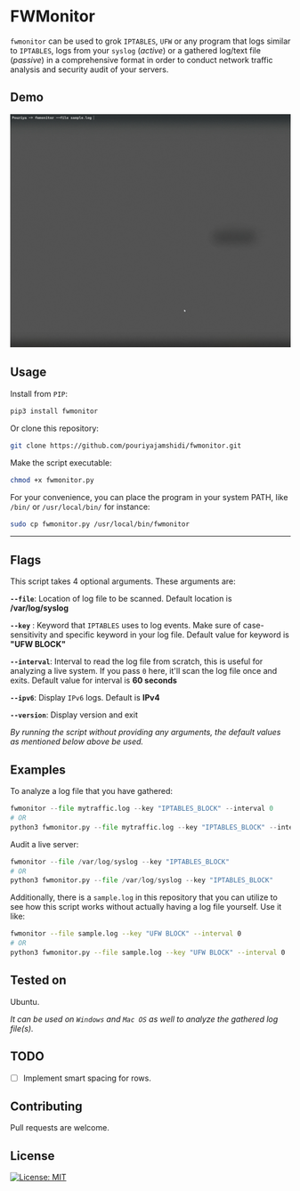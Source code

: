 # FWMonitor

`fwmonitor` can be used to grok `IPTABLES`, `UFW` or any program that logs similar to `IPTABLES`, logs from your `syslog` (_active_) or a gathered log/text file (_passive_) in a comprehensive format in order to conduct network traffic analysis and security audit of your servers.

## Demo

![fwmonitor](https://github.com/pouriyajamshidi/fwmonitor/raw/master/images/fwmonitor.gif)

## Usage

Install from `PIP`:

```bash
pip3 install fwmonitor
```

Or clone this repository:

```bash
git clone https://github.com/pouriyajamshidi/fwmonitor.git
```

Make the script executable:

```bash
chmod +x fwmonitor.py
```

For your convenience, you can place the program in your system PATH, like `/bin/` or `/usr/local/bin/` for instance:

```bash
sudo cp fwmonitor.py /usr/local/bin/fwmonitor
```

---

## Flags

This script takes 4 optional arguments. These arguments are:

**`--file`**: Location of log file to be scanned. Default location is **/var/log/syslog**

**`--key`** : Keyword that `IPTABLES` uses to log events. Make sure of case-sensitivity and specific keyword in your log file. Default value for keyword is **"UFW BLOCK"**

**`--interval`**: Interval to read the log file from scratch, this is useful for analyzing a live system. If you pass `0` here, it'll scan the log file once and exits. Default value for interval is **60 seconds**

**`--ipv6`**: Display `IPv6` logs. Default is **IPv4**

**`--version`**: Display version and exit

_By running the script without providing any arguments, the default values as mentioned below above be used._

## Examples

To analyze a log file that you have gathered:

```python
fwmonitor --file mytraffic.log --key "IPTABLES_BLOCK" --interval 0
# OR
python3 fwmonitor.py --file mytraffic.log --key "IPTABLES_BLOCK" --interval 0
```

Audit a live server:

```python
fwmonitor --file /var/log/syslog --key "IPTABLES_BLOCK"
# OR
python3 fwmonitor.py --file /var/log/syslog --key "IPTABLES_BLOCK"
```

Additionally, there is a `sample.log` in this repository that you can utilize to see how this script works without actually having a log file yourself. Use it like:

```bash
fwmonitor --file sample.log --key "UFW BLOCK" --interval 0
# OR
python3 fwmonitor.py --file sample.log --key "UFW BLOCK" --interval 0
```

## Tested on

Ubuntu.

_It can be used on `Windows` and `Mac OS` as well to analyze the gathered log file(s)._

## TODO

- [ ] Implement smart spacing for rows.

## Contributing

Pull requests are welcome.

## License

[![License: MIT](https://img.shields.io/badge/License-MIT-yellow.svg)](https://opensource.org/licenses/MIT)
